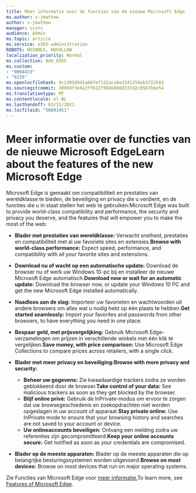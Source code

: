 ```yaml
---
title: Meer informatie over de functies van de nieuwe Microsoft Edge
ms.author: v-jmathew
author: v-jmathew
manager: scotv
audience: Admin
ms.topic: article
ms.service: o365-administration
ROBOTS: NOINDEX, NOFOLLOW
localization_priority: Normal
ms.collection: Adm_O365
ms.custom:
- "9004433"
- "8226"
ms.openlocfilehash: 9c139589d1ab6fef122acabe3341259ab3722b03
ms.sourcegitcommit: 309b9f3e6e2ff622f95bb860d337d2c05b7bbe54
ms.translationtype: MT
ms.contentlocale: nl-NL
ms.lasthandoff: 03/15/2021
ms.locfileid: "50841451"
---
```

# <a name="learn-about-the-features-of-the-new-microsoft-edge"></a><span data-ttu-id="fc8c8-102">Meer informatie over de functies van de nieuwe Microsoft Edge</span><span class="sxs-lookup"><span data-stu-id="fc8c8-102">Learn about the features of the new Microsoft Edge</span></span>

<span data-ttu-id="fc8c8-103">Microsoft Edge is gemaakt om compatibiliteit en prestaties van wereldklasse te bieden, de beveiliging en privacy die u verdient, en de functies die u in staat stellen het web te gebruiken:</span><span class="sxs-lookup"><span data-stu-id="fc8c8-103">Microsoft Edge was built to provide world-class compatibility and performance, the security and privacy you deserve, and the features that will empower you to make the most of the web:</span></span>

- <span data-ttu-id="fc8c8-104">**Blader met prestaties van wereldklasse:** Verwacht snelheid, prestaties en compatibiliteit met al uw favoriete sites en extensies.</span><span class="sxs-lookup"><span data-stu-id="fc8c8-104">**Browse with world-class performance:** Expect speed, performance, and compatibility with all your favorite sites and extensions.</span></span>
- <span data-ttu-id="fc8c8-105">**Download nu of wacht op een automatische update:** Download de browser nu of werk uw Windows 10-pc bij en installeer de nieuwe Microsoft Edge automatisch.</span><span class="sxs-lookup"><span data-stu-id="fc8c8-105">**Download now or wait for an automatic update:** Download the browser now, or update your Windows 10 PC and get the new Microsoft Edge installed automatically.</span></span>
- <span data-ttu-id="fc8c8-106">**Naadloos aan de slag:** Importeer uw favorieten en wachtwoorden uit andere browsers om alles wat u nodig hebt op één plaats te hebben.</span><span class="sxs-lookup"><span data-stu-id="fc8c8-106">**Get started seamlessly:** Import your favorites and passwords from other browsers, to have everything you need in one place.</span></span>
- <span data-ttu-id="fc8c8-107">**Bespaar geld, met prijsvergelijking:** Gebruik Microsoft Edge-verzamelingen om prijzen in verschillende winkels met één klik te vergelijken.</span><span class="sxs-lookup"><span data-stu-id="fc8c8-107">**Save money, with price comparison:** Use Microsoft Edge Collections to compare prices across retailers, with a single click.</span></span>
- <span data-ttu-id="fc8c8-108">**Blader met meer privacy en beveiliging:**</span><span class="sxs-lookup"><span data-stu-id="fc8c8-108">**Browse with more privacy and security:**</span></span>
  - <span data-ttu-id="fc8c8-109">**Beheer uw gegevens:** Zie kwaadaardige trackers zodra ze worden geblokkeerd door de browser.</span><span class="sxs-lookup"><span data-stu-id="fc8c8-109">**Take control of your data:** See malicious trackers as soon as they get blocked by the browser.</span></span>
  - <span data-ttu-id="fc8c8-110">**Blijf online privé:** Gebruik de InPrivate-modus om ervoor te zorgen dat uw browsegeschiedenis en zoekopdrachten niet worden opgeslagen in uw account of apparaat.</span><span class="sxs-lookup"><span data-stu-id="fc8c8-110">**Stay private online:** Use InPrivate mode to ensure that your browsing history and searches are not saved to your account or device.</span></span>
  - <span data-ttu-id="fc8c8-111">**Uw onlineaccounts beveiligen:** Ontvang een melding zodra uw referenties zijn gecompromitteerd.</span><span class="sxs-lookup"><span data-stu-id="fc8c8-111">**Keep your online accounts secure:** Get notified as soon as your credentials are compromised.</span></span>

- <span data-ttu-id="fc8c8-112">**Blader op de meeste apparaten:** Blader op de meeste apparaten die op belangrijke besturingssystemen worden uitgevoerd.</span><span class="sxs-lookup"><span data-stu-id="fc8c8-112">**Browse on most devices:** Browse on most devices that run on major operating systems.</span></span>

<span data-ttu-id="fc8c8-113">Zie Functies van Microsoft Edge voor [meer informatie.](https://go.microsoft.com/fwlink/?linkid=2146817)</span><span class="sxs-lookup"><span data-stu-id="fc8c8-113">To learn more, see [Features of Microsoft Edge](https://go.microsoft.com/fwlink/?linkid=2146817).</span></span>
